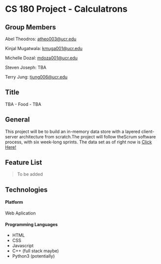# CS 180  Project - Calculatrons

## Group Members 

Abel Theodros: atheo003@ucr.edu

Kinjal Mugatwala: kmuga001@ucr.edu

Michelle Dozal: mdoza001@ucr.edu

Steven Joseph: TBA

Terry Jung: tjung006@ucr.edu

## Title

TBA - Food - TBA

## General
This project will be to build an in-memory data store with a layered client-server architecture from scratch.The project will follow the ​Scrum​ software process, with six week-long sprints.
The data set as of right now is 
[Click Here!](https://www.kaggle.com/shuyangli94/food-com-recipes-and-user-interactions?select=ingr_map.pkl)

## Feature List
>To be added

## Technologies
#### Platform
Web Aplication
#### Programming Languages
* HTML
* CSS
* Javascript
* C++ (full stack maybe)
* Python3 (potentially) 

